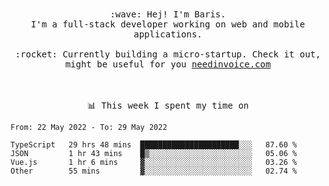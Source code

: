 <p align="center">
  <br><br>
  <samp>
    :wave: Hej! I'm Baris.
    <br>I'm a full-stack developer working on web and mobile applications.
       <br><br>:rocket: Currently building a micro-startup. Check it out, might be useful for you <a href="https://needinvoice.com/" target="_blank">needinvoice.com</a>

  </samp>
 <br><br><br>
</p>
<p align=center><samp>📊  This week I spent my time on</samp></p>


<!--START_SECTION:waka-->

```text
From: 22 May 2022 - To: 29 May 2022

TypeScript   29 hrs 48 mins  ██████████████████████░░░   87.60 %
JSON         1 hr 43 mins    █▒░░░░░░░░░░░░░░░░░░░░░░░   05.06 %
Vue.js       1 hr 6 mins     ▓░░░░░░░░░░░░░░░░░░░░░░░░   03.26 %
Other        55 mins         ▓░░░░░░░░░░░░░░░░░░░░░░░░   02.74 %
```

<!--END_SECTION:waka-->


